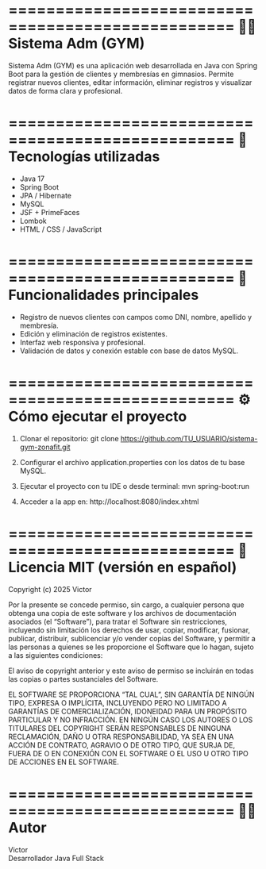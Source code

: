 ==================================================
🏋️‍♂️ Sistema Adm (GYM)
==================================================

Sistema Adm (GYM) es una aplicación web desarrollada en Java con Spring Boot para la gestión de clientes y membresías en gimnasios. Permite registrar nuevos clientes, editar información, eliminar registros y visualizar datos de forma clara y profesional.

==================================================
🚀 Tecnologías utilizadas
==================================================
- Java 17
- Spring Boot
- JPA / Hibernate
- MySQL
- JSF + PrimeFaces
- Lombok
- HTML / CSS / JavaScript

==================================================
🎯 Funcionalidades principales
==================================================
- Registro de nuevos clientes con campos como DNI, nombre, apellido y membresía.
- Edición y eliminación de registros existentes.
- Interfaz web responsiva y profesional.
- Validación de datos y conexión estable con base de datos MySQL.

==================================================
⚙️ Cómo ejecutar el proyecto
==================================================
1. Clonar el repositorio:
   git clone https://github.com/TU_USUARIO/sistema-gym-zonafit.git

2. Configurar el archivo application.properties con los datos de tu base MySQL.

3. Ejecutar el proyecto con tu IDE o desde terminal:
   mvn spring-boot:run

4. Acceder a la app en:
   http://localhost:8080/index.xhtml

==================================================
📄 Licencia MIT (versión en español)
==================================================
Copyright (c) 2025 Victor

Por la presente se concede permiso, sin cargo, a cualquier persona que obtenga una copia
de este software y los archivos de documentación asociados (el “Software”), para tratar
el Software sin restricciones, incluyendo sin limitación los derechos de usar, copiar,
modificar, fusionar, publicar, distribuir, sublicenciar y/o vender copias del Software,
y permitir a las personas a quienes se les proporcione el Software que lo hagan,
sujeto a las siguientes condiciones:

El aviso de copyright anterior y este aviso de permiso se incluirán en todas las copias
o partes sustanciales del Software.

EL SOFTWARE SE PROPORCIONA “TAL CUAL”, SIN GARANTÍA DE NINGÚN TIPO, EXPRESA O IMPLÍCITA,
INCLUYENDO PERO NO LIMITADO A GARANTÍAS DE COMERCIALIZACIÓN, IDONEIDAD PARA UN PROPÓSITO
PARTICULAR Y NO INFRACCIÓN. EN NINGÚN CASO LOS AUTORES O LOS TITULARES DEL COPYRIGHT
SERÁN RESPONSABLES DE NINGUNA RECLAMACIÓN, DAÑO U OTRA RESPONSABILIDAD, YA SEA EN UNA
ACCIÓN DE CONTRATO, AGRAVIO O DE OTRO TIPO, QUE SURJA DE, FUERA DE O EN CONEXIÓN CON
EL SOFTWARE O EL USO U OTRO TIPO DE ACCIONES EN EL SOFTWARE.

==================================================
🙋‍♂️ Autor
==================================================
Victor  
Desarrollador Java Full Stack  

